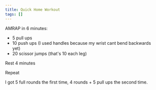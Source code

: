 ```yaml
---
title: Quick Home Workout
tags: []
---
```


AMRAP in 6 minutes:
 
- 5 pull ups
- 10 push ups (I used handles because my wrist cant bend backwards yet)
- 20 scissor jumps (that's 10 each leg)

Rest 4 minutes

Repeat

I got 5 full rounds the first time, 4 rounds + 5 pull ups the second time.

